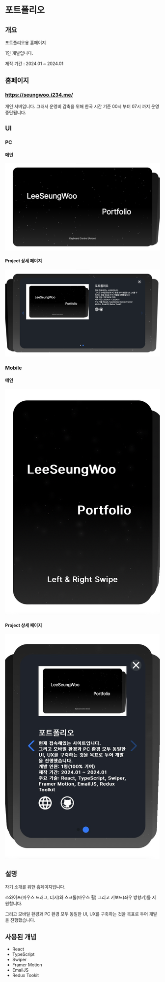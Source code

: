 # 포트폴리오

## 개요

포트폴리오용 홈페이지

1인 개발입니다.

제작 기간 : 2024.01 ~ 2024.01

## 홈페이지

### https://seungwoo.i234.me/

개인 서버입니다. 그래서 운영비 감축을 위해 한국 시간 기준 00시 부터 07시 까지 운영 중단됩니다.

## UI

### PC

#### 메인
![MainScreen](https://github.com/seungwoo505/Portfolio/blob/main/mainScreen.png)
#### Project 상세 페이지
![MainScreen](https://github.com/seungwoo505/Portfolio/blob/main/ProjectClick.png)

### Mobile

#### 메인
![MainScreen](https://github.com/seungwoo505/Portfolio/blob/main/mainMobileScreen.png)
#### Project 상세 페이지
![MainScreen](https://github.com/seungwoo505/Portfolio/blob/main/MobileProjectClick.png)

## 설명
자기 소개를 위한 홈페이지입니다.

스와이프(마우스 드래그, 터지)와 스크롤(마우스 휠) 그리고 키보드(좌우 방향키)를 지원합니다.

그리고 모바일 환경과 PC 환경 모두 동일한 UI, UX를 구축하는 것을 목표로 두어 개발을 진행했습니다.

## 사용된 개념

- React
- TypeScript
- Swiper
- Framer Motion
- EmailJS
- Redux Tookit
